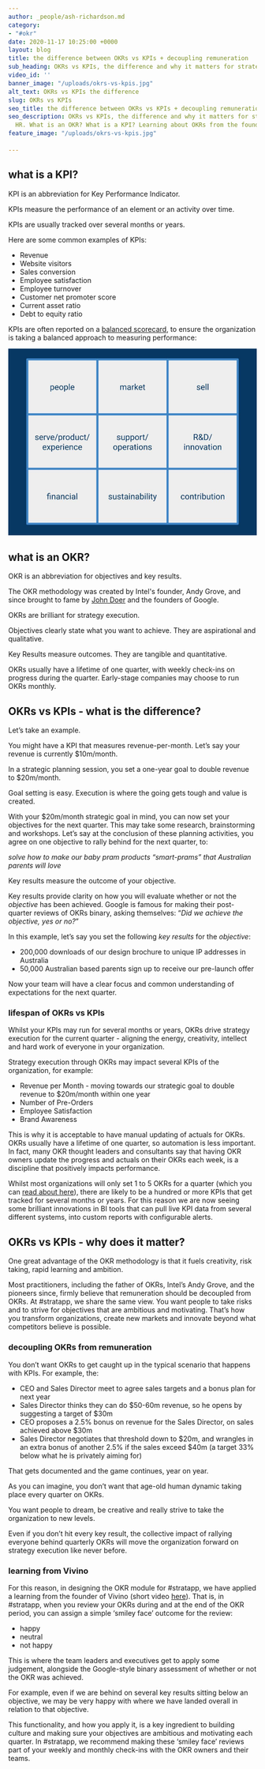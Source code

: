 ```yaml
---
author: _people/ash-richardson.md
category:
- "#okr"
date: 2020-11-17 10:25:00 +0000
layout: blog
title: the difference between OKRs vs KPIs + decoupling remuneration
sub_heading: OKRs vs KPIs, the difference and why it matters for strategy and HR
video_id: ''
banner_image: "/uploads/okrs-vs-kpis.jpg"
alt_text: OKRs vs KPIs the difference
slug: OKRs vs KPIs
seo_title: the difference between OKRs vs KPIs + decoupling remuneration
seo_description: OKRs vs KPIs, the difference and why it matters for strategy and
  HR. What is an OKR? What is a KPI? Learning about OKRs from the founder of Vivino.
feature_image: "/uploads/okrs-vs-kpis.jpg"

---
```

## **what is a KPI?**

KPI is an abbreviation for Key Performance Indicator.

KPIs measure the performance of an element or an activity over time.

KPIs are usually tracked over several months or years.

Here are some common examples of KPIs:

* Revenue
* Website visitors
* Sales conversion
* Employee satisfaction
* Employee turnover
* Customer net promoter score
* Current asset ratio
* Debt to equity ratio

KPIs are often reported on a [balanced scorecard](https://en.wikipedia.org/wiki/Balanced_scorecard "Balanced Scorecard"), to ensure the organization is taking a balanced approach to measuring performance:

![](/uploads/balanced-scorecard.jpg)

## **what is an OKR?**

OKR is an abbreviation for objectives and key results.

The OKR methodology was created by Intel's founder, Andy Grove, and since brought to fame by [John Doer](https://stratappsaas.com/measure-what-matters-by-john-doerr/ "John Doer | Measure What Matters") and the founders of Google.

OKRs are brilliant for strategy execution.

Objectives clearly state what you want to achieve. They are aspirational and qualitative.

Key Results measure outcomes. They are tangible and quantitative.

OKRs usually have a lifetime of one quarter, with weekly check-ins on progress during the quarter. Early-stage companies may choose to run OKRs monthly.

## **OKRs vs KPIs - what is the difference?**

Let’s take an example.

You might have a KPI that measures revenue-per-month. Let’s say your revenue is currently $10m/month.

In a strategic planning session, you set a one-year goal to double revenue to $20m/month.

Goal setting is easy. Execution is where the going gets tough and value is created.

With your $20m/month strategic goal in mind, you can now set your objectives for the next quarter. This may take some research, brainstorming and workshops. Let’s say at the conclusion of these planning activities, you agree on one objective to rally behind for the next quarter, to:

_solve how to make our baby pram products “smart-prams” that Australian parents will love_

Key results measure the outcome of your objective.

Key results provide clarity on how you will evaluate whether or not the _objective_ has been achieved. Google is famous for making their post-quarter reviews of OKRs binary, asking themselves: “_Did we achieve the objective, yes or no?_”

In this example, let’s say you set the following _key results_ for the _objective_:

* 200,000 downloads of our design brochure to unique IP addresses in Australia
* 50,000 Australian based parents sign up to receive our pre-launch offer

Now your team will have a clear focus and common understanding of expectations for the next quarter.

### lifespan of OKRs vs KPIs

Whilst your KPIs may run for several months or years, OKRs drive strategy execution for the current quarter - aligning the energy, creativity, intellect and hard work of everyone in your organization.

Strategy execution through OKRs may impact several KPIs of the organization, for example:

* Revenue per Month - moving towards our strategic goal to double revenue to $20m/month within one year
* Number of Pre-Orders
* Employee Satisfaction
* Brand Awareness

This is why it is acceptable to have manual updating of actuals for OKRs. OKRs usually have a lifetime of one quarter, so automation is less important. In fact, many OKR thought leaders and consultants say that having OKR owners update the progress and actuals on their OKRs each week, is a discipline that positively impacts performance.

Whilst most organizations will only set 1 to 5 OKRs for a quarter (which you can [read about here](https://stratappsaas.com/blog/how-many-OKRs/ "how many OKRs")), there are likely to be a hundred or more KPIs that get tracked for several months or years. For this reason we are now seeing some brilliant innovations in BI tools that can pull live KPI data from several different systems, into custom reports with configurable alerts.

## **OKRs vs KPIs - why does it matter?**

One great advantage of the OKR methodology is that it fuels creativity, risk taking, rapid learning and ambition.

Most practitioners, including the father of OKRs, Intel’s Andy Grove, and the pioneers since, firmly believe that remuneration should be decoupled from OKRs. At #stratapp, we share the same view. You want people to take risks and to strive for objectives that are ambitious and motivating. That’s how you transform organizations, create new markets and innovate beyond what competitors believe is possible.

### decoupling OKRs from remuneration

You don’t want OKRs to get caught up in the typical scenario that happens with KPIs. For example, the:

* CEO and Sales Director meet to agree sales targets and a bonus plan for next year
* Sales Director thinks they can do $50-60m revenue, so he opens by suggesting a target of $30m
* CEO proposes a 2.5% bonus on revenue for the Sales Director, on sales achieved above $30m
* Sales Director negotiates that threshold down to $20m, and wrangles in an extra bonus of another 2.5% if the sales exceed $40m (a target 33% below what he is privately aiming for)

That gets documented and the game continues, year on year.

As you can imagine, you don’t want that age-old human dynamic taking place every quarter on OKRs.

You want people to dream, be creative and really strive to take the organization to new levels.

Even if you don’t hit every key result, the collective impact of rallying everyone behind quarterly OKRs will move the organization forward on strategy execution like never before.

### learning from Vivino

For this reason, in designing the OKR module for #stratapp, we have applied a learning from the founder of Vivino (short video [here](https://youtu.be/xaH2tMQzyjA "Vivino's founder on OKRs")). That is, in #stratapp, when you review your OKRs during and at the end of the OKR period, you can assign a simple ‘smiley face’ outcome for the review:

* happy
* neutral
* not happy

This is where the team leaders and executives get to apply some judgement, alongside the Google-style binary assessment of whether or not the OKR was achieved.

For example, even if we are behind on several key results sitting below an objective, we may be very happy with where we have landed overall in relation to that objective.

This functionality, and how you apply it, is a key ingredient to building culture and making sure your objectives are ambitious and motivating each quarter. In #stratapp, we recommend making these ‘smiley face’ reviews part of your weekly and monthly check-ins with the OKR owners and their teams.